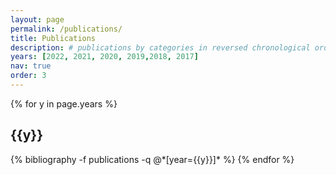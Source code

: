 ```yaml
---
layout: page
permalink: /publications/
title: Publications
description: # publications by categories in reversed chronological order. generated by jekyll-scholar.
years: [2022, 2021, 2020, 2019,2018, 2017]
nav: true
order: 3
---
```


<div class="publications">

{% for y in page.years %}
  <h2 class="year">{{y}}</h2>
  {% bibliography -f publications -q @*[year={{y}}]* %}
{% endfor %}

</div>
